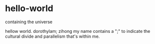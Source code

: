 # hello-world
containing the universe

hellow world.
dorothylam; zihong
my name contains a ";" to indicate the cultural divide and parallelism that's within me.
